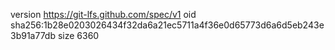 version https://git-lfs.github.com/spec/v1
oid sha256:1b28e0203026434f32da6a21ec5711a4f36e0d65773d6a6d5eb243e3b91a77db
size 6360
